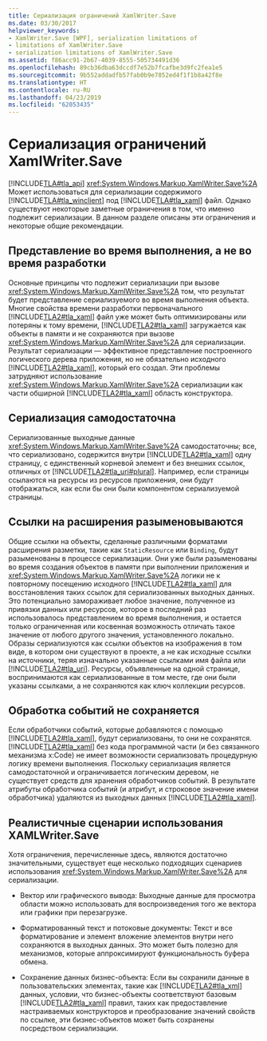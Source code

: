 ```yaml
---
title: Сериализация ограничений XamlWriter.Save
ms.date: 03/30/2017
helpviewer_keywords:
- XamlWriter.Save [WPF], serialization limitations of
- limitations of XamlWriter.Save
- serialization limitations of XamlWriter.Save
ms.assetid: f86acc91-2b67-4039-8555-505734491d36
ms.openlocfilehash: 89cb36dba63dccdf7e52b7fcafbe3d9fc2fea1e5
ms.sourcegitcommit: 9b552addadfb57fab0b9e7852ed4f1f1b8a42f8e
ms.translationtype: HT
ms.contentlocale: ru-RU
ms.lasthandoff: 04/23/2019
ms.locfileid: "62053435"
---
```

# <a name="serialization-limitations-of-xamlwritersave"></a>Сериализация ограничений XamlWriter.Save
[!INCLUDE[TLA#tla_api](../../../../includes/tlasharptla-api-md.md)] <xref:System.Windows.Markup.XamlWriter.Save%2A> Может использоваться для сериализации содержимого [!INCLUDE[TLA#tla_winclient](../../../../includes/tlasharptla-winclient-md.md)] под [!INCLUDE[TLA#tla_xaml](../../../../includes/tlasharptla-xaml-md.md)] файл. Однако существуют некоторые заметные ограничения в том, что именно подлежит сериализации. В данном разделе описаны эти ограничения и некоторые общие рекомендации.  

<a name="Run_Time__Not_Design_Time_Representation"></a>   
## <a name="run-time-not-design-time-representation"></a>Представление во время выполнения, а не во время разработки  
 Основные принципы что подлежит сериализации при вызове <xref:System.Windows.Markup.XamlWriter.Save%2A> том, что результат будет представление сериализуемого во время выполнения объекта. Многие свойства времени разработки первоначального [!INCLUDE[TLA2#tla_xaml](../../../../includes/tla2sharptla-xaml-md.md)] файл уже может быть оптимизированы или потеряны к тому времени, [!INCLUDE[TLA2#tla_xaml](../../../../includes/tla2sharptla-xaml-md.md)] загружается как объекты в памяти и не сохраняются при вызове <xref:System.Windows.Markup.XamlWriter.Save%2A> для сериализации. Результат сериализации — эффективное представление построенного логического дерева приложения, но не обязательно исходного [!INCLUDE[TLA2#tla_xaml](../../../../includes/tla2sharptla-xaml-md.md)], который его создал. Эти проблемы затрудняют использование <xref:System.Windows.Markup.XamlWriter.Save%2A> сериализации как части обширной [!INCLUDE[TLA2#tla_xaml](../../../../includes/tla2sharptla-xaml-md.md)] область конструктора.  
  
<a name="Serialization_is_Self_Contained"></a>   
## <a name="serialization-is-self-contained"></a>Сериализация самодостаточна  
 Сериализованные выходные данные <xref:System.Windows.Markup.XamlWriter.Save%2A> самодостаточны; все, что сериализовано, содержится внутри [!INCLUDE[TLA2#tla_xaml](../../../../includes/tla2sharptla-xaml-md.md)] одну страницу, с единственный корневой элемент и без внешних ссылок, отличных от [!INCLUDE[TLA2#tla_uri#plural](../../../../includes/tla2sharptla-urisharpplural-md.md)]. Например, если страницы ссылаются на ресурсы из ресурсов приложения, они будут отображаться, как если бы они были компонентом сериализуемой страницы.  
  
<a name="Extension_References_are_Dereferenced"></a>   
## <a name="extension-references-are-dereferenced"></a>Ссылки на расширения разыменовываются  
 Общие ссылки на объекты, сделанные различными форматами расширения разметки, такие как `StaticResource` или `Binding`, будут разыменованы в процессе сериализации. Они уже были разыменованы во время создания объектов в памяти при выполнении приложения и <xref:System.Windows.Markup.XamlWriter.Save%2A> логики не к повторному посещению исходного [!INCLUDE[TLA2#tla_xaml](../../../../includes/tla2sharptla-xaml-md.md)] для восстановления таких ссылок для сериализованных выходных данных. Это потенциально замораживает любое значение, полученное из привязки данных или ресурсов, которое в последний раз использовалось представлением во время выполнения, и остается только ограниченная или косвенная возможность отличать такое значение от любого другого значения, установленного локально. Образы сериализуются как ссылки объектов на изображения в том виде, в котором они существуют в проекте, а не как исходные ссылки на источники, теряя изначально указанные ссылками имя файла или [!INCLUDE[TLA2#tla_uri](../../../../includes/tla2sharptla-uri-md.md)]. Ресурсы, объявленные на одной странице, воспринимаются как сериализованные в том месте, где они были указаны ссылками, а не сохраняются как ключ коллекции ресурсов.  
  
<a name="Event_Handling_is_Not_Preserved"></a>   
## <a name="event-handling-is-not-preserved"></a>Обработка событий не сохраняется  
 Если обработчики событий, которые добавляются с помощью [!INCLUDE[TLA2#tla_xaml](../../../../includes/tla2sharptla-xaml-md.md)], будут сериализованы, то они не сохранятся. [!INCLUDE[TLA2#tla_xaml](../../../../includes/tla2sharptla-xaml-md.md)] без кода программной части (и без связанного механизма x:Code) не имеет возможности сериализовать процедурную логику времени выполнения. Поскольку сериализация является самодостаточной и ограничивается логическим деревом, не существует средств для хранения обработчиков событий. В результате атрибуты обработчика событий (и атрибут, и строковое значение имени обработчика) удаляются из выходных данных [!INCLUDE[TLA2#tla_xaml](../../../../includes/tla2sharptla-xaml-md.md)].  
  
<a name="Realistic_Scenarios_for_Use_of_XAMLWriter_Save"></a>   
## <a name="realistic-scenarios-for-use-of-xamlwritersave"></a>Реалистичные сценарии использования XAMLWriter.Save  
 Хотя ограничения, перечисленные здесь, являются достаточно значительными, существует еще несколько подходящих сценариев использования <xref:System.Windows.Markup.XamlWriter.Save%2A> для сериализации.  
  
- Вектор или графического вывода: Выходные данные для просмотра области можно использовать для воспроизведения того же вектора или графики при перезагрузке.  
  
- Форматированный текст и потоковые документы: Текст и все форматирование и элемент вложение элементов внутри него сохраняются в выходных данных. Это может быть полезно для механизмов, которые аппроксимируют функциональность буфера обмена.  
  
- Сохранение данных бизнес-объекта: Если вы сохранили данные в пользовательских элементах, такие как [!INCLUDE[TLA2#tla_xml](../../../../includes/tla2sharptla-xml-md.md)] данных, условии, что бизнес-объекты соответствуют базовым [!INCLUDE[TLA2#tla_xaml](../../../../includes/tla2sharptla-xaml-md.md)] правил, таких как предоставление настраиваемых конструкторов и преобразование значений свойств по ссылке, эти бизнес-объектов может быть сохранены посредством сериализации.
